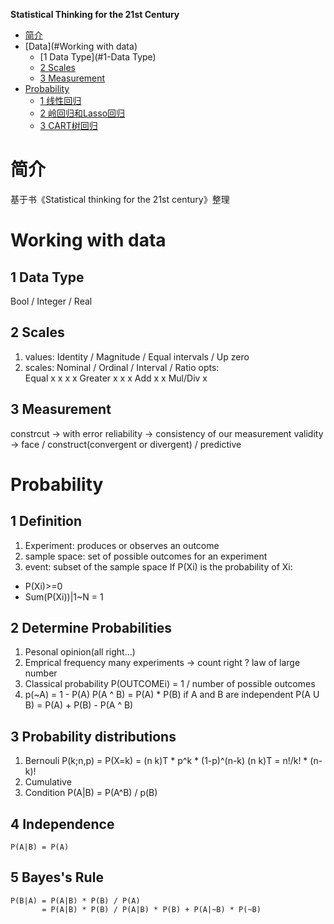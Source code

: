 <!-- markdown-toc start - Don't edit this section. Run M-x markdown-toc-generate-toc again -->
**Statistical Thinking for the 21st Century**
* [简介](#简介)
* [Data](#Working with data)
	* [1 Data Type](#1-Data Type)
	* [2 Scales](#2-Scales)
	* [3 Measurement](#3-Measurement)
* [Probability](#Probability)
	* [1 线性回归](#1-线性回归)
	* [2 岭回归和Lasso回归](#2-岭回归和Lasso回归)
	* [3 CART树回归](#3-CART树回归)


<!-- markdown-toc end -->


# 简介
基于书《Statistical thinking for the 21st century》整理


# Working with data
## 1 Data Type
Bool / Integer / Real

## 2 Scales
1. values: Identity / Magnitude / Equal intervals / Up zero
2. scales: Nominal / Ordinal / Interval / Ratio
   opts:   
   Equal   x        x          x          x
   Greater          x          x          x
   Add                         x          x
   Mul/Div                                x 

## 3 Measurement
   constrcut -> with error
   reliability -> consistency of our measurement
   validity -> face / construct(convergent or divergent) / predictive


# Probability
## 1 Definition
1. Experiment: produces or observes an outcome
2. sample space: set of possible outcomes for an experiment
3. event: subset of the sample space
If P(Xi) is the probability of Xi:
- P(Xi)>=0
- Sum(P(Xi))|1~N = 1

## 2 Determine Probabilities
1. Pesonal opinion(all right...)
2. Emprical frequency
   many experiments -> count
   right ? law of large number
3. Classical probability
   P(OUTCOMEi) = 1 / number of possible outcomes
4. p(~A) = 1 - P(A)
	P(A ^ B) = P(A) * P(B) if A and B are independent
	P(A U B) = P(A) + P(B) - P(A ^ B)

## 3 Probability distributions
1. Bernouli
	P(k;n,p) = P(X=k) = (n k)T * p^k * (1-p)^(n-k)
	(n k)T = n!/k! * (n-k)!
2. Cumulative
3. Condition
	P(A|B) = P(A^B) / p(B)

## 4 Independence
	P(A|B) = P(A)

## 5 Bayes's Rule
	P(B|A) = P(A|B) * P(B) / P(A)
	       = P(A|B) * P(B) / P(A|B) * P(B) + P(A|~B) * P(~B)


